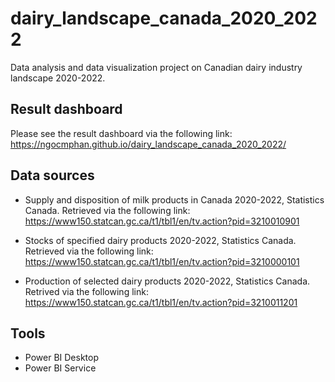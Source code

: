 # dairy_landscape_canada_2020_2022
Data analysis and data visualization project on Canadian dairy industry landscape 2020-2022. 

## Result dashboard
Please see the result dashboard via the following link: https://ngocmphan.github.io/dairy_landscape_canada_2020_2022/
## Data sources
- Supply and disposition of milk products in Canada 2020-2022, Statistics Canada. Retrieved via the following link: https://www150.statcan.gc.ca/t1/tbl1/en/tv.action?pid=3210010901

- Stocks of specified dairy products 2020-2022, Statistics Canada. Retrieved via the following link: https://www150.statcan.gc.ca/t1/tbl1/en/tv.action?pid=3210000101

- Production of selected dairy products 2020-2022, Statistics Canada. Retrived via the following link: https://www150.statcan.gc.ca/t1/tbl1/en/tv.action?pid=3210011201

## Tools
- Power BI Desktop
- Power BI Service
